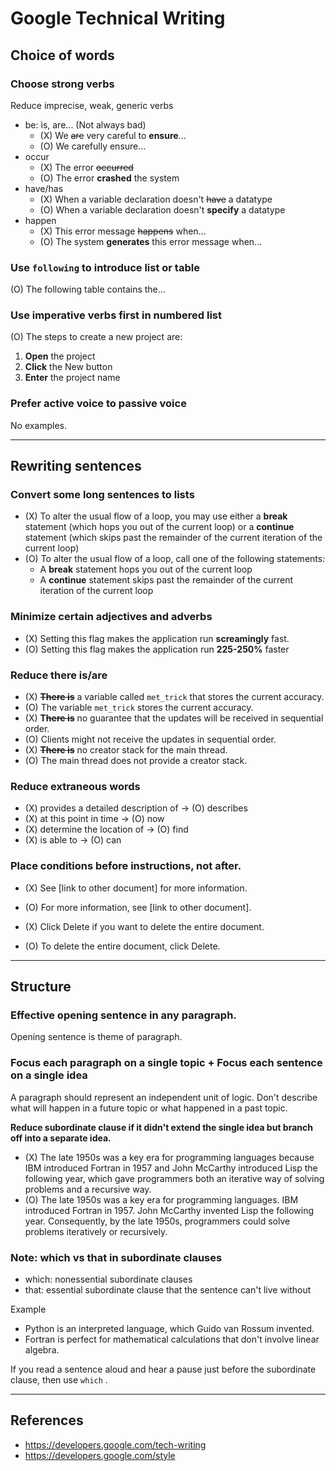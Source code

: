 # Google Technical Writing

## Choice of words

### Choose strong verbs
Reduce imprecise, weak, generic verbs
- be: is, are... (Not always bad)
  - (X) We ~~are~~ very careful to **ensure**...
  - (O) We carefully ensure...
- occur
  - (X) The error ~~occurred~~
  - (O) The error **crashed** the system
- have/has
  - (X) When a variable declaration doesn't ~~have~~ a datatype
  - (O) When a variable declaration doesn't **specify** a datatype
- happen
  - (X) This error message ~~happens~~ when...
  - (O) The system **generates** this error message when...

### Use `following` to introduce list or table

(O) The following table contains the...

### Use imperative verbs first in  numbered list

(O) The steps to create a new project are:
1. **Open** the project
2. **Click** the New button
3. **Enter** the project name

### Prefer active voice to passive voice

No examples.

---
## Rewriting sentences

### Convert some long sentences to lists
- (X) To alter the usual flow of a loop, you may use either a **break** statement (which hops you out of the current loop) or a **continue** statement (which skips past the remainder of the current iteration of the current loop)
- (O) To alter the usual flow of a loop, call one of the following statements:
  - A **break** statement hops you out of the current loop
  - A **continue** statement skips past the remainder of the current iteration of the current loop

### Minimize certain adjectives and adverbs

- (X) Setting this flag makes the application run **screamingly** fast.
- (O) Setting this flag makes the application run **225-250%** faster

### Reduce there is/are

- (X) **~~There is~~** a variable called `met_trick` that stores the current accuracy.
- (O) The variable `met_trick` stores the current accuracy.
- (X) **T~~here is~~** no guarantee that the updates will be received in sequential order.
- (O) Clients might not receive the updates in sequential order.
- (X) **~~There is~~** no creator stack for the main thread.
- (O) The main thread does not provide a creator stack.

### Reduce extraneous words

- (X) provides a detailed description of → (O) describes
- (X) at this point in time → (O) now
- (X) determine the location of → (O) find
- (X) is able to → (O) can

### Place conditions before instructions, not after.

- (X) See [link to other document] for more information.
- (O) For more information, see [link to other document].

- (X) Click Delete if you want to delete the entire document.
- (O) To delete the entire document, click Delete.

---

## Structure

### Effective opening sentence in any paragraph.

Opening sentence is theme of paragraph.

### Focus each paragraph on a single topic + Focus each sentence on a single idea

A paragraph should represent an independent unit of logic. Don't describe what will happen in a future topic or what happened in a past topic.

**Reduce subordinate clause if it didn't extend the single idea but branch off into a separate idea.**

- (X) The late 1950s was a key era for programming languages because IBM introduced Fortran in 1957 and John McCarthy introduced Lisp the following year, which gave programmers both an iterative way of solving problems and a recursive way.
- (O) The late 1950s was a key era for programming languages. IBM introduced Fortran in 1957. John McCarthy invented Lisp the following year. Consequently, by the late 1950s, programmers could solve problems iteratively or recursively.

### Note: which vs that in subordinate clauses

- which: nonessential subordinate clauses
- that: essential subordinate clause that the sentence can't live without

Example
- Python is an interpreted language, which Guido van Rossum invented.
- Fortran is perfect for mathematical calculations that don't involve linear algebra.

If you read a sentence aloud and hear a pause just before the subordinate clause, then use `which` .

---
## References

- https://developers.google.com/tech-writing
- https://developers.google.com/style
